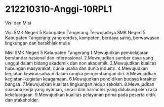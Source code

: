 # 212210310-Anggi-10RPL1

Visi dan Misi

Visi SMK Negeri 5 Kabupaten Tangerang
Terwujudnya SMK Negeri 5 Kabupaten Tangerang yang cerdas, kompeten, berdaya saing, berwawasan lingkungan dan berakhlak mulia

Misi SMK Negeri 5 Kabupaten Tangerang
1.Mewujudkan pembelajaran berstandar nasional dan internasional.
2.Mewujudkan sumber daya yang unggul dalam bidang akademik dan non akademik.
3.Mewujudkan kualitas hubungan masyarakat, dunia usaha dan dunia industri.
4.Mewujudkan kegiatan kewirausahaan dalam rangka pengembangan diri.
5.Mewujudkan kegiatan-kegiatan keagamaan.
6.Mewujudkan pendidikan budaya karakter bangsa.
7.Mewujudkan kualitas lingkungan hidup sekolah.
8.Mewujudkan suasana kerja yang nyaman, serasi dan harmonis yang didukung oleh rasa kekeluargaan.
9.Mewujudkan kualitas pelayanan prima pada peserta didik dan stakeholder.
